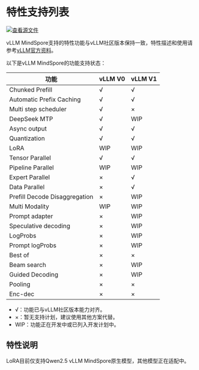 # 特性支持列表

[![查看源文件](https://mindspore-website.obs.cn-north-4.myhuaweicloud.com/website-images/master/resource/_static/logo_source.svg)](https://gitee.com/mindspore/docs/blob/master/docs/vllm_mindspore/docs/source_zh_cn/user_guide/supported_features/features_list/features_list.md)

vLLM MindSpore支持的特性功能与vLLM社区版本保持一致，特性描述和使用请参考[vLLM官方资料](https://docs.vllm.ai/en/latest/)。

以下是vLLM MindSpore的功能支持状态：

| **功能**                          | **vLLM V0** | **vLLM V1** |  
|-----------------------------------|--------------------|--------------------|  
| Chunked Prefill                   | √                  | √                  |  
| Automatic Prefix Caching          | √                  | √                  |  
| Multi step scheduler              | √                  | ×                  |  
| DeepSeek MTP                      | √                  | WIP                |  
| Async output                      | √                  | √                  |  
| Quantization                      | √                  | √                  |  
| LoRA                              | WIP                | WIP                |  
| Tensor Parallel                   | √                  | √                  |  
| Pipeline Parallel                 | WIP                | WIP                |  
| Expert Parallel                   | ×                  | √                  |  
| Data Parallel                     | ×                  | √                  |  
| Prefill Decode Disaggregation     | ×                  | WIP                |  
| Multi Modality                    | WIP                | WIP                |  
| Prompt adapter                    | ×                  | WIP                |  
| Speculative decoding              | ×                  | WIP                |  
| LogProbs                          | ×                  | WIP                |  
| Prompt logProbs                   | ×                  | WIP                |  
| Best of                           | ×                  | ×                  |  
| Beam search                       | ×                  | WIP                |  
| Guided Decoding                   | ×                  | WIP                |  
| Pooling                           | ×                  | ×                  |
| Enc-dec                           | ×                  | ×                  |  

- √：功能已与vLLM社区版本能力对齐。
- ×：暂无支持计划，建议使用其他方案代替。
- WIP：功能正在开发中或已列入开发计划中。

## 特性说明

LoRA目前仅支持Qwen2.5 vLLM MindSpore原生模型，其他模型正在适配中。